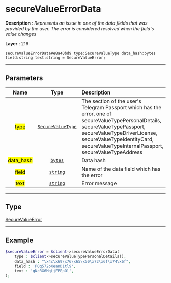 # secureValueErrorData

**Description** : *Represents an issue in one of the data fields that was provided by the user\. The error is considered resolved when the field&#039;s value changes*

**Layer** : 216

```tl
secureValueErrorData#e8a40bd9 type:SecureValueType data_hash:bytes field:string text:string = SecureValueError;
```

---

## Parameters

| Name | Type | Description |
| :---: | :---: | :--- |
| <mark>type</mark> | [`SecureValueType`](type/SecureValueType) | The section of the user's Telegram Passport which has the error, one of secureValueTypePersonalDetails, secureValueTypePassport, secureValueTypeDriverLicense, secureValueTypeIdentityCard, secureValueTypeInternalPassport, secureValueTypeAddress |
| <mark>data_hash</mark> | [`bytes`](type/bytes) | Data hash |
| <mark>field</mark> | [`string`](type/string) | Name of the data field which has the error |
| <mark>text</mark> | [`string`](type/string) | Error message |

---

## Type

[SecureValueError](type/SecureValueError)

---

## Example

```php
$secureValueError = $client->secureValueErrorData(
	type : $client->secureValueTypePersonalDetails(),
	data_hash : "\x4c\x69\x76\x65\x50\x72\x6f\x74\x6f",
	field : 'P0q572oXeanD1tl9',
	text : 'gNcRG6MqLjFPEpOl',
);
```